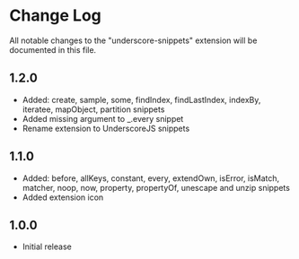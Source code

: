 # Change Log
All notable changes to the "underscore-snippets" extension will be documented in this file.

## 1.2.0
- Added: create, sample, some, findIndex, findLastIndex, indexBy, iteratee, mapObject, partition snippets
- Added missing argument to _.every snippet
- Rename extension to UnderscoreJS snippets

## 1.1.0

- Added: before, allKeys, constant, every, extendOwn, isError, isMatch, matcher, noop, now, property, propertyOf, unescape and unzip snippets
- Added extension icon

## 1.0.0
- Initial release 
